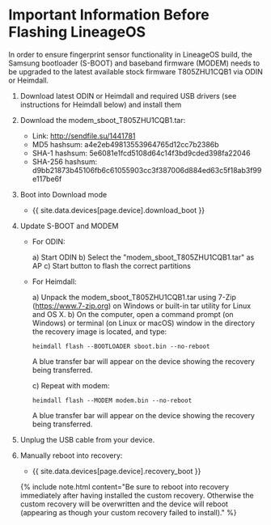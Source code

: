 Important Information Before Flashing LineageOS
========================================

In order to ensure fingerprint sensor functionality in LineageOS build, the Samsung bootloader (S-BOOT) and baseband firmware (MODEM) needs to be upgraded to the latest available stock firmware T805ZHU1CQB1 via ODIN or Heimdall.

1. Download latest ODIN or Heimdall and required USB drivers
   (see instructions for Heimdall below) and install them

2. Download the modem_sboot_T805ZHU1CQB1.tar:

   * Link:            http://sendfile.su/1441781
   * MD5 hashsum:     a4e2eb49813553964765d12cc7b2386b
   * SHA-1 hashsum:   5e6081e1fcd5108d64c14f3bd9cded398fa22046
   * SHA-256 hashsum: d9bb21873b45106fb6c61055903cc3f387006d884ed63c5f18ab3f99e117be6f

3. Boot into Download mode

   * {{ site.data.devices[page.device].download_boot }}

4. Update S-BOOT and MODEM

   * For ODIN: 

     a) Start ODIN
     b) Select the "modem_sboot_T805ZHU1CQB1.tar" as AP
     c) Start button to flash the correct partitions

   * For Heimdall: 

     a) Unpack the modem_sboot_T805ZHU1CQB1.tar using 7-Zip (https://www.7-zip.org) on Windows or built-in tar utility for Linux and OS X.
     b) On the computer, open a command prompt (on Windows) or terminal (on Linux or macOS) window in the directory the recovery image is located, and type: 
        ```
        heimdall flash --BOOTLOADER sboot.bin --no-reboot
        ```
        A blue transfer bar will appear on the device showing the recovery being transferred.

     c) Repeat with modem:
        ```
        heimdall flash --MODEM modem.bin --no-reboot
        ```
        A blue transfer bar will appear on the device showing the recovery being transferred.

6. Unplug the USB cable from your device.

7. Manually reboot into recovery:
    * {{ site.data.devices[page.device].recovery_boot }}

    {% include note.html content="Be sure to reboot into recovery immediately after having installed the custom recovery. Otherwise the custom recovery will be overwritten and the device will reboot (appearing as though your custom recovery failed to install)." %}
